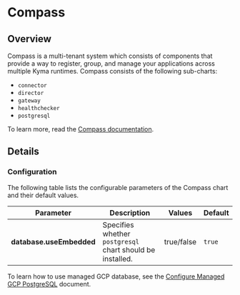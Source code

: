 # Compass

## Overview

Compass is a multi-tenant system which consists of components that provide a way to register, group, and manage your applications across multiple Kyma runtimes. Compass consists of the following sub-charts:

- `connector` 
- `director` 
- `gateway` 
- `healthchecker`
- `postgresql`

To learn more, read the [Compass documentation](https://github.com/kyma-incubator/compass/blob/master/README.md).
## Details

### Configuration
The following table lists the configurable parameters of the Compass chart and their default values.

| Parameter | Description | Values | Default |
| --- | --- | --- | --- |
| **database.useEmbedded** | Specifies whether `postgresql` chart should be installed. | true/false | `true` |

To learn how to use managed GCP database, see the [Configure Managed GCP PostgreSQL](./configure-managed-gcp-postgresql.md) document.
